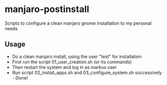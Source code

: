 # manjaro-postinstall

Scripts to configure a clean manjaro gnome installation to my personal needs

## Usage

- Do a clean manjaro install, using the user "test" for installation
- First run the script 01_user_creation.sh (or its commands)
- Then restart the system and log in as markus user
- Run script 02_install_apps.sh and 03_configure_system.sh successively - Done!
